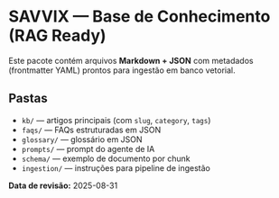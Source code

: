# SAVVIX — Base de Conhecimento (RAG Ready)

Este pacote contém arquivos **Markdown + JSON** com metadados (frontmatter YAML) prontos para ingestão em banco vetorial.

## Pastas
- `kb/` — artigos principais (com `slug`, `category`, `tags`)
- `faqs/` — FAQs estruturadas em JSON
- `glossary/` — glossário em JSON
- `prompts/` — prompt do agente de IA
- `schema/` — exemplo de documento por chunk
- `ingestion/` — instruções para pipeline de ingestão

**Data de revisão:** 2025-08-31
